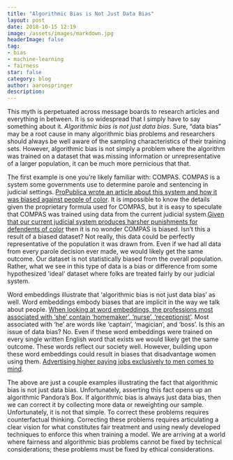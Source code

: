 ```yaml
---
title: "Algorithmic Bias is Not Just Data Bias"
layout: post
date: 2018-10-15 12:19
image: /assets/images/markdown.jpg
headerImage: false
tag:
- bias
- machine-learning
- fairness
star: false
category: blog
author: aaronspringer
description: 
---
```

This myth is perpetuated across message boards to research articles and everything in between. It is so widespread that I simply have to say something about it. _Algorithmic bias is not just data bias_. Sure, “data bias” may be a root cause in many algorithmic bias problems and researchers should always be well aware of the sampling characteristics of their training sets. However, algorithmic bias is not simply a problem where the algorithm was trained on a dataset that was missing information or unrepresentative of a larger population, it can be much more pernicious that that.

The first example is one you’re likely familiar with: COMPAS. COMPAS is a system some governments use to determine parole and sentencing in judicial settings. [ProPublica wrote an article about this system and how it was biased against people of color](https://www.propublica.org/article/machine-bias-risk-assessments-in-criminal-sentencing). It is impossible to know the details given the proprietary formula used for COMPAS, but it is easy to speculate that COMPAS was trained using data from the current judicial system.[Given that our current judicial system produces harsher punishments for defendents of color](https://link.springer.com/content/pdf/10.1023/A:1015258732676.pdf) then it is no wonder COMPAS is biased. Isn’t this a result of a biased dataset? Not really, this data could be perfectly representative of the population it was drawn from. Even if we had all data from every parole decision ever made, we would likely get the same outcome. Our dataset is not statistically biased from the overall population. Rather, what we see in this type of data is a bias or difference from some hypothesized 'ideal' dataset where folks are treated fairly by our judicial system.

Word embeddings illustrate that ‘algorithmic bias is not just data bias’ as well. Word embeddings embody biases that are implicit in the way we talk about people. [When looking at word embeddings, the professions most associated with ‘she’ contain ‘homemaker’, ‘nurse’, ‘receptionist’](http://papers.nips.cc/paper/6227-man-is-to-computer-programmer-as-woman-is-to-homemaker-debiasing-word-embeddings). Most associated with ‘he’ are words like ‘captain’, ‘magician’, and ‘boss’. Is this an issue of data bias? No. Even if these word embeddings were trained on every single written English word that exists we would likely get the same outcome. These words reflect our society well. However, building upon these word embeddings could result in biases that disadvantage women using them. [Advertising higher paying jobs exclusively to men comes to mind](https://www.theguardian.com/technology/2015/jul/08/women-less-likely-ads-high-paid-jobs-google-study).

The above are just a couple examples illustrating the fact that algorithmic bias is not just data bias. Unfortunately, asserting this fact opens up an algorithmic Pandora’s Box. If algorithmic bias is always just data bias, then we can correct it by collecting more data or reweighting our sample. Unfortunately, it is not that simple. To correct these problems requires counterfactual thinking. Correcting these problems requires articulating a clear vision for what constitutes fair treatment and using newly developed techniques to enforce this when training a model. We are arriving at a world where fairness and algorithmic bias problems cannot be fixed by technical considerations; these problems must be fixed by ethical considerations.
